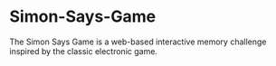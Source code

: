 # Simon-Says-Game
The Simon Says Game is a web-based interactive memory challenge inspired by the classic electronic game.
